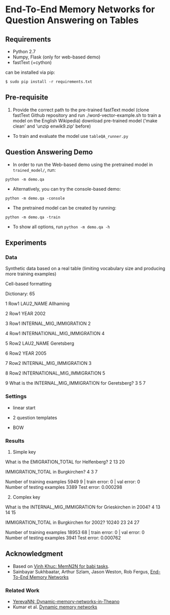 # End-To-End Memory Networks for Question Answering on Tables



## Requirements
* Python 2.7
* Numpy, Flask (only for web-based demo) 
* fastText (+cython)

can be installed via pip:
```
$ sudo pip install -r requirements.txt
```

## Pre-requisite

1. Provide the correct path to the pre-trained fastText model (clone fastText Github repository and run ./word-vector-example.sh to train a model on the English Wikipedia) 
download pre-trained model
('make clean' and 'unzip enwik9.zip' before)

* To train and evaluate the model use `tableQA_runner.py`


## Question Answering Demo
* In order to run the Web-based demo using the pretrained model in `trained_model/`, run:
```
python -m demo.qa
```

* Alternatively, you can try the console-based demo:
```
python -m demo.qa -console
```

* The pretrained model can be created by running:
```
python -m demo.qa -train
```

* To show all options, run `python -m demo.qa -h`


## Experiments


### Data

Synthetic data based on a real table (limiting vocabulary size and producing more training examples)

Cell-based formatting

Dictionary: 65

1 Row1 LAU2_NAME Allhaming

2 Row1 YEAR 2002

3 Row1 INTERNAL_MIG_IMMIGRATION 2

4 Row1 INTERNATIONAL_MIG_IMMIGRATION 4

5 Row2 LAU2_NAME Geretsberg

6 Row2 YEAR 2005

7 Row2 INTERNAL_MIG_IMMIGRATION 3

8 Row2 INTERNATIONAL_MIG_IMMIGRATION 5

9 What is the INTERNAL_MIG_IMMIGRATION for Geretsberg?	3	5 7

### Settings

* linear start

* 2 question templates

* BOW


### Results


1. Simple key 

What is the EMIGRATION_TOTAL for Helfenberg?	2	13 20

IMMIGRATION_TOTAL in Burgkirchen?	4	3 7


Number of training examples 5949
9 | train error: 0 | val error: 0                              
Number of testing examples 3389
Test error: 0.000298


2. Complex key

What is the INTERNAL_MIG_IMMIGRATION for Grieskirchen in 2004?	4	13 14 15

IMMIGRATION_TOTAL in Burgkirchen for 2002?	10240	23 24 27


Number of training examples 18953
68 | train error: 0 | val error: 0                              
Number of testing examples 3941
Test error: 0.000762


## Acknowledgment

* Based on [Vinh Khuc: MemN2N for babi tasks](https://github.com/vinhkhuc/MemN2N-babi-python).
* Sainbayar Sukhbaatar, Arthur Szlam, Jason Weston, Rob Fergus, 
  [End-To-End Memory Networks](http://arxiv.org/abs/1503.08895)

### Related Work
* [YerevaNN: Dynamic-memory-networks-in-Theano](https://github.com/YerevaNN/Dynamic-memory-networks-in-Theano)
* Kumar et al. [Dynamic memory networks](http://arxiv.org/abs/1506.07285)